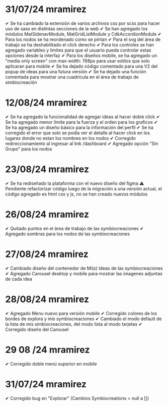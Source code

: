 # 31/07/24 mramirez
✔ Se ha cambiado la extensión de varios archivos css por scss para hacer uso de sass en distintas secciones de la web
✔ Se han agregado los módulos MatSidenavModule, MatGridListModule y CdkAccordionModule
✔ Para los nodos se ha reordenado como se pintan
✔ Para el svg del área de trabajo se ha deshabilitado el click derecho
✔ Para los controles se han agregado variables y limites para que el usuario pueda controlar estas opciones desde la interfaz
✔ Para los diseños mobile, se ha agregado un "media only screen" con max-width: 768px para usar estilos que solo aplicaran para mobile
✔ Se ha dejado código comentado para una V2 del popup de ideas para una futura versión
✔ Se ha dejado una función comentada para mostrar una cuadricula en el área de trabajo de simbiocreación

# 12/08/24 mramirez
✔ Se ha agregado la funcionalidad de agregar ideas al hacer doble click
✔ Se ha agregado menor límite para la fuerza y el orden para los graficos
✔ Se ha agregado un diseño básico para la información del perfil
✔ Se ha corregido el error que solo se podia ver el detalle al hacer click en los lugares donde no estan los nombres en los nodos
✔ Corregido redireccionamiento al ingresar al link /dashboard
✔ Agregado opción "Sin Grupo" para los nodos

# 23/08/24 mramirez
✔ Se ha rediseñado la plataforma con el nuevo diseño del figma
⚠ Pendiente refactorizar código luego de la migración a una versión actual, el código agregado es html css y js, no se han creado nuevos módulos

# 26/08/24 mramirez
✔ Quitado puntos en el área de trabajo de las symbiocreaciones
✔ Agregado sombras para los nodos de las symbiocreaciones

# 27/08/24 mramirez
✔ Cambiado diseño del contenedor de Mi(s) Ideas de las symbiocreaciones
✔ Agregado Carousel desktop y mobile para mostrar las imagenes adjuntas de cada idea

# 28/08/24 mramirez
✔ Agregado Menu nuevo para versión mobile
✔ Corregido colores de los bordes de explora y mis symbiocreaciones
✔ Cambiado el modo default de la lista de mis simbiocreaciones, del modo lista al modo tarjetas
✔ Corregido diseño del Carousel

# 29 08 /24 mramirez
✔ Corregido doble menú superior en mobile

# 31/07/24 mramirez
✔ Corregido bug en "Explorar" (Cambios Symbiocreations = null a [])
